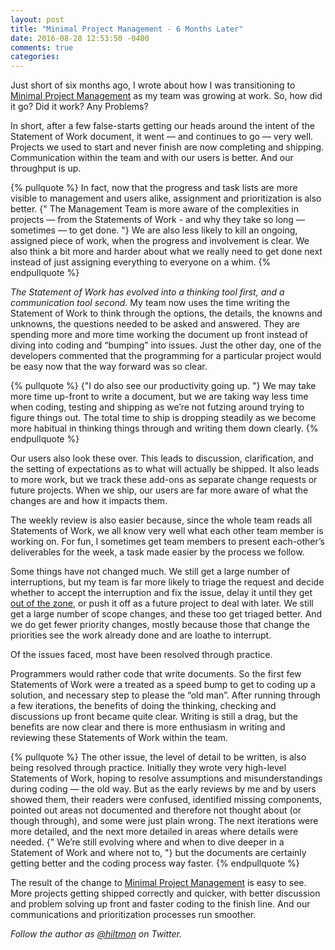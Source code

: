 ```yaml
---
layout: post
title: "Minimal Project Management - 6 Months Later"
date: 2016-08-28 12:53:50 -0400
comments: true
categories: 
---
```


Just short of six months ago, I wrote about how I was transitioning to [Minimal Project Management](http://hiltmon.com/blog/2016/03/05/minimal-project-management/) as my team was growing at work. So, how did it go? Did it work? Any Problems?

In short, after a few false-starts getting our heads around the intent of the Statement of Work document, it went — and continues to go — very well. Projects we used to start and never finish are now completing and shipping. Communication within the team and with our users is better. And our throughput is up.

{% pullquote %}
In fact, now that the progress and task lists are more visible to management and users alike, assignment and prioritization is also better. {" The Management Team is more aware of the complexities in projects — from the Statements of Work - and why they take so long — sometimes — to get done. "} We are also less likely to kill an ongoing, assigned piece of work, when the progress and involvement is clear. We also think a bit more and harder about what we really need to get done next instead of just assigning everything to everyone on a whim.
{% endpullquote %}

*The Statement of Work has evolved into a thinking tool first, and a communication tool second.* My team now uses the time writing the Statement of Work to think through the options, the details, the knowns and unknowns, the questions needed to be asked and answered. They are spending more and more time working the document up front instead of diving into coding and “bumping” into issues. Just the other day, one of the developers commented that the programming for a particular project would be easy now that the way forward was so clear.

{% pullquote %}
{"I do also see our productivity going up. "} We may take more time up-front to write a document, but we are taking way less time when coding, testing and shipping as we’re not futzing around trying to figure things out. The total time to ship is dropping steadily as we become more habitual in thinking things through and writing them down clearly.
{% endpullquote %}

Our users also look these over. This leads to discussion, clarification, and the setting of expectations as to what will actually be shipped. It also leads to more work, but we track these add-ons as separate change requests or future projects. When we ship, our users are far more aware of what the changes are and how it impacts them.

The weekly review is also easier because, since the whole team reads all Statements of Work, we all know very well what each other team member is working on. For fun, I sometimes get team members to present each-other’s deliverables for the week, a task made easier by the process we follow.

Some things have not changed much. We still get a large number of interruptions, but my team is far more likely to triage the request and decide whether to accept the interruption and fix the issue, delay it until they get [out of the zone](http://hiltmon.com/blog/2011/12/03/the-four-hour-rule/), or push it off as a future project to deal with later. We still get a large number of scope changes, and these too get triaged better. And we do get fewer priority changes, mostly because those that change the priorities see the work already done and are loathe to interrupt.

Of the issues faced, most have been resolved through practice.

Programmers would rather code that write documents. So the first few Statements of Work were a treated as a speed bump to get to coding up a solution, and necessary step to please the “old man”. After running through a few iterations, the benefits of doing the thinking, checking and discussions up front became quite clear. Writing is still a drag, but the benefits are now clear and there is more enthusiasm in writing and reviewing these Statements of Work within the team.

{% pullquote %}
The other issue, the level of detail to be written, is also being resolved through practice. Initially they wrote very high-level Statements of Work, hoping to resolve assumptions and misunderstandings during coding — the old way. But as the early reviews by me and by users showed them, their readers were confused, identified missing components, pointed out areas not documented and therefore not thought about (or though through), and some were just plain wrong. The next iterations were more detailed, and the next more detailed in areas where details were needed. {" We’re still evolving where and when to dive deeper in a Statement of Work and where not to, "} but the documents are certainly getting better and the coding process way faster.
{% endpullquote %}

The result of the change to [Minimal Project Management](http://hiltmon.com/blog/2016/03/05/minimal-project-management/) is easy to see. More projects getting shipped correctly and quicker, with better discussion and problem solving up front and faster coding to the finish line. And our communications and prioritization processes run smoother.

*Follow the author as [@hiltmon](http://twitter.com/hiltmon) on Twitter.*